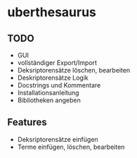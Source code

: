 uberthesaurus
=============
TODO
----
* GUI
* vollständiger Export/Import
* Deksriptorensätze löschen, bearbeiten
* Deskriptorensätze Logik
* Docstrings und Kommentare
* Installationsanleitung
* Bibliotheken angeben

Features
--------
* Deksriptorensätze einfügen
* Terme einfügen, löschen, bearbeiten
